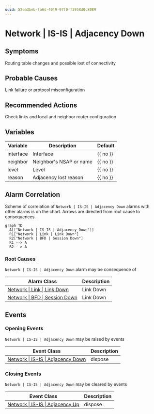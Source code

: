 ```yaml
---
uuid: 52ea3beb-fa6d-40f9-97f0-f3958d0c8089
---
```

# Network | IS-IS | Adjacency Down

## Symptoms

Routing table changes and possible lost of connectivity

## Probable Causes

Link failure or protocol misconfiguration

## Recommended Actions

Check links and local and neighbor router configuration

## Variables

| Variable  | Description             | Default  |
| --------- | ----------------------- | -------- |
| interface | Interface               | {{ no }} |
| neighbor  | Neighbor's NSAP or name | {{ no }} |
| level     | Level                   | {{ no }} |
| reason    | Adjacency lost reason   | {{ no }} |

## Alarm Correlation

Scheme of correlation of `Network | IS-IS | Adjacency Down` alarms with other alarms is on the chart. 
Arrows are directed from root cause to consequences.

```mermaid
graph TD
  A[["Network | IS-IS | Adjacency Down"]]
  R1["Network | Link | Link Down"]
  R2["Network | BFD | Session Down"]
  R1 --> A
  R2 --> A
```

### Root Causes
`Network | IS-IS | Adjacency Down` alarm may be consequence of

| Alarm Class                                              | Description |
| -------------------------------------------------------- | ----------- |
| [Network \| Link \| Link Down](../link/link-down.md)     | Link Down   |
| [Network \| BFD \| Session Down](../bfd/session-down.md) | Link Down   |

## Events

### Opening Events
`Network | IS-IS | Adjacency Down` may be raised by events

| Event Class                                                                                         | Description |
| --------------------------------------------------------------------------------------------------- | ----------- |
| [Network \| IS-IS \| Adjacency Down](ref://event-classes-reference/network/is-is/adjacency-down.md) | dispose     |

### Closing Events
`Network | IS-IS | Adjacency Down` may be cleared by events

| Event Class                                                                                     | Description |
| ----------------------------------------------------------------------------------------------- | ----------- |
| [Network \| IS-IS \| Adjacency Up](ref://event-classes-reference/network/is-is/adjacency-up.md) | dispose     |
